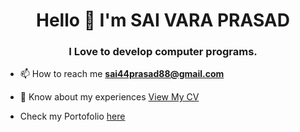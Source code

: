 
<h1 align="center"> Hello 👋 I'm SAI VARA PRASAD </h1>
<h3 align="center"> I Love to develop computer programs. </h3>


- 📫 How to reach me **sai44prasad88@gmail.com**
  
- 📄 Know about my experiences [View My CV](https://drive.google.com/file/d/14dyFRuo7WURXJ_vLRTiXuou5N0kBZsxa/view?usp=share_link)

- Check my Portofolio [here](https://dsp-portfolio.netlify.app/)

